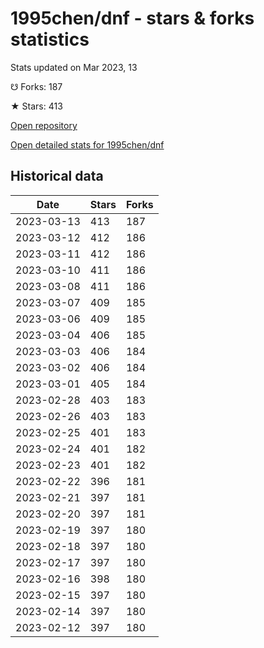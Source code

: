 # 1995chen/dnf - stars & forks statistics

Stats updated on Mar 2023, 13

☋ Forks: 187

★ Stars: 413

[Open repository](https://github.com/1995chen/dnf)

[Open detailed stats for 1995chen/dnf](https://reviewgithub.com/rep/1995chen/dnf)

## Historical data
| Date | Stars | Forks |
|------|-------|-------|
| 2023-03-13 | 413 | 187 | 
| 2023-03-12 | 412 | 186 | 
| 2023-03-11 | 412 | 186 | 
| 2023-03-10 | 411 | 186 | 
| 2023-03-08 | 411 | 186 | 
| 2023-03-07 | 409 | 185 | 
| 2023-03-06 | 409 | 185 | 
| 2023-03-04 | 406 | 185 | 
| 2023-03-03 | 406 | 184 | 
| 2023-03-02 | 406 | 184 | 
| 2023-03-01 | 405 | 184 | 
| 2023-02-28 | 403 | 183 | 
| 2023-02-26 | 403 | 183 | 
| 2023-02-25 | 401 | 183 | 
| 2023-02-24 | 401 | 182 | 
| 2023-02-23 | 401 | 182 | 
| 2023-02-22 | 396 | 181 | 
| 2023-02-21 | 397 | 181 | 
| 2023-02-20 | 397 | 181 | 
| 2023-02-19 | 397 | 180 | 
| 2023-02-18 | 397 | 180 | 
| 2023-02-17 | 397 | 180 | 
| 2023-02-16 | 398 | 180 | 
| 2023-02-15 | 397 | 180 | 
| 2023-02-14 | 397 | 180 | 
| 2023-02-12 | 397 | 180 | 

